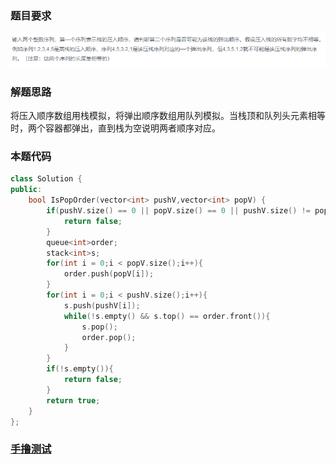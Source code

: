 ### 题目要求

![](./pic/offer31.png)

### 解题思路

将压入顺序数组用栈模拟，将弹出顺序数组用队列模拟。当栈顶和队列头元素相等时，两个容器都弹出，直到栈为空说明两者顺序对应。

### 本题代码

```c++
class Solution {
public:
    bool IsPopOrder(vector<int> pushV,vector<int> popV) {
        if(pushV.size() == 0 || popV.size() == 0 || pushV.size() != popV.size()){
            return false;
        }
        queue<int>order;
        stack<int>s;
        for(int i = 0;i < popV.size();i++){
            order.push(popV[i]);
        }
        for(int i = 0;i < pushV.size();i++){
            s.push(pushV[i]);
            while(!s.empty() && s.top() == order.front()){
                s.pop();
                order.pop();
            }
        }
        if(!s.empty()){
            return false;
        }
        return true;
    }
};
```

### [手撸测试](<https://www.nowcoder.com/practice/d77d11405cc7470d82554cb392585106?tpId=13&tqId=11174&tPage=2&rp=1&ru=%2Fta%2Fcoding-interviews&qru=%2Fta%2Fcoding-interviews%2Fquestion-ranking>) 

